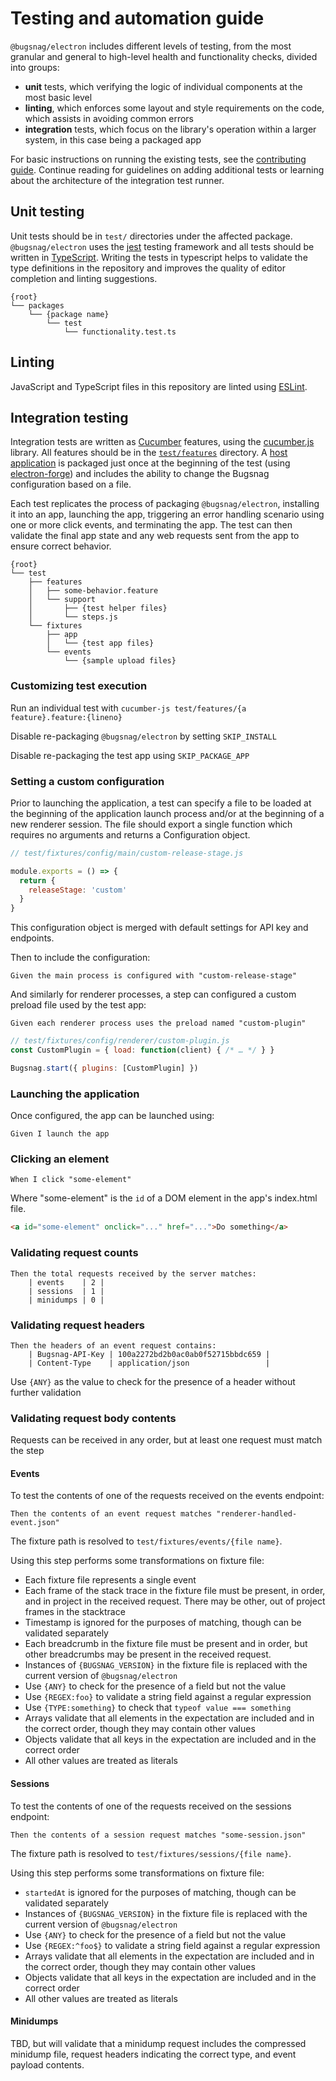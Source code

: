 # Testing and automation guide

`@bugsnag/electron` includes different levels of testing, from the most granular and general to high-level health and functionality checks, divided into groups:

* **unit** tests, which verifying the logic of individual components at the most basic level
* **linting**, which enforces some layout and style requirements on the code, which assists in avoiding common errors
* **integration** tests, which focus on the library's operation within a larger system, in this case being a packaged app

For basic instructions on running the existing tests, see the [contributing guide](../CONTRIBUTING.md). Continue reading for guidelines on adding additional tests or learning about the architecture of the integration test runner.

## Unit testing

Unit tests should be in `test/` directories under the affected package. `@bugsnag/electron` uses the [jest](https://jestjs.io/) testing framework and all tests should be written in  [TypeScript](https://www.typescriptlang.org/). Writing the tests in typescript helps to validate the type definitions in the repository and improves the quality of editor completion and linting suggestions.

```
{root}
└── packages
    └── {package name}
        └── test
            └── functionality.test.ts
```

## Linting

JavaScript and TypeScript files in this repository are linted using [ESLint](https://eslint.org/).

## Integration testing

Integration tests are written as [Cucumber](https://cucumber.io/) features, using the [cucumber.js](https://cucumber.io/docs/installation/javascript/) library. All features should be in the [`test/features`](features) directory. A [host application](fixtures/app) is packaged just once at the beginning of the test (using [electron-forge](https://www.electronforge.io/)) and includes the ability to change the Bugsnag configuration based on a file.

Each test replicates the process of packaging `@bugsnag/electron`, installing it into an app, launching the app, triggering an error handling scenario using one or more click events, and terminating the app. The test can then validate the final app state and any web requests sent from the app to ensure correct behavior.

```
{root}
└── test
    ├── features
    │   ├── some-behavior.feature
    │   └── support
    │       ├── {test helper files}
    │       └── steps.js
    └── fixtures
        ├── app
        │   └── {test app files}
        └── events
            └── {sample upload files}
```

### Customizing test execution

Run an individual test with `cucumber-js test/features/{a feature}.feature:{lineno}`

Disable re-packaging `@bugsnag/electron` by setting `SKIP_INSTALL`

Disable re-packaging the test app using `SKIP_PACKAGE_APP`

### Setting a custom configuration

Prior to launching the application, a test can specify a file to be loaded at the beginning of the application launch process and/or at the beginning of a new renderer session. The file should export a single function which requires no arguments and returns a Configuration object.

```js
// test/fixtures/config/main/custom-release-stage.js

module.exports = () => {
  return {
    releaseStage: 'custom'
  }
}
```
This configuration object is merged with default settings for API key and endpoints.

Then to include the configuration:

```gherkin
Given the main process is configured with "custom-release-stage"
```

And similarly for renderer processes, a step can configured a custom preload file used by the test app:

```gherkin
Given each renderer process uses the preload named "custom-plugin"
```

```js
// test/fixtures/config/renderer/custom-plugin.js
const CustomPlugin = { load: function(client) { /* … */ } }

Bugsnag.start({ plugins: [CustomPlugin] })
```

### Launching the application

Once configured, the app can be launched using:

```gherkin
Given I launch the app
```

### Clicking an element

```gherkin
When I click "some-element"
```
Where "some-element" is the `id` of a DOM element in the app's index.html file.

```html
<a id="some-element" onclick="..." href="...">Do something</a>
```

### Validating request counts

```gherkin
Then the total requests received by the server matches:
    | events    | 2 |
    | sessions  | 1 |
    | minidumps | 0 |
```

### Validating request headers

```gherkin
Then the headers of an event request contains:
    | Bugsnag-API-Key | 100a2272bd2b0ac0ab0f52715bbdc659 |
    | Content-Type    | application/json                 |
```
Use `{ANY}` as the value to check for the presence of a header without further validation

### Validating request body contents

Requests can be received in any order, but at least one request must match the step

#### Events

To test the contents of one of the requests received on the events endpoint:

```gherkin
Then the contents of an event request matches "renderer-handled-event.json"
```
The fixture path is resolved to `test/fixtures/events/{file name}`.

Using this step performs some transformations on fixture file:

* Each fixture file represents a single event
* Each frame of the stack trace in the fixture file must be present, in order, and in project in the received request. There may be other, out of project frames in the stacktrace
* Timestamp is ignored for the purposes of matching, though can be validated separately
* Each breadcrumb in the fixture file must be present and in order, but other breadcrumbs may be present in the received request.
* Instances of `{BUGSNAG_VERSION}` in the fixture file is replaced with the current version of `@bugsnag/electron`
* Use `{ANY}` to check for the presence of a field but not the value
* Use `{REGEX:foo}` to validate a string field against a regular expression
* Use `{TYPE:something}` to check that `typeof value === something`
* Arrays validate that all elements in the expectation are included and in the correct order, though they may contain other values
* Objects validate that all keys in the expectation are included and in the correct order
* All other values are treated as literals

#### Sessions

To test the contents of one of the requests received on the sessions endpoint:

```gherkin
Then the contents of a session request matches "some-session.json"
```
The fixture path is resolved to `test/fixtures/sessions/{file name}`.

Using this step performs some transformations on fixture file:

* `startedAt` is ignored for the purposes of matching, though can be validated separately
* Instances of `{BUGSNAG_VERSION}` in the fixture file is replaced with the current version of `@bugsnag/electron`
* Use `{ANY}` to check for the presence of a field but not the value
* Use `{REGEX:^foo$}` to validate a string field against a regular expression
* Arrays validate that all elements in the expectation are included and in the correct order, though they may contain other values
* Objects validate that all keys in the expectation are included and in the correct order
* All other values are treated as literals

#### Minidumps

TBD, but will validate that a minidump request includes the compressed minidump file, request headers indicating the correct type, and event payload contents.

